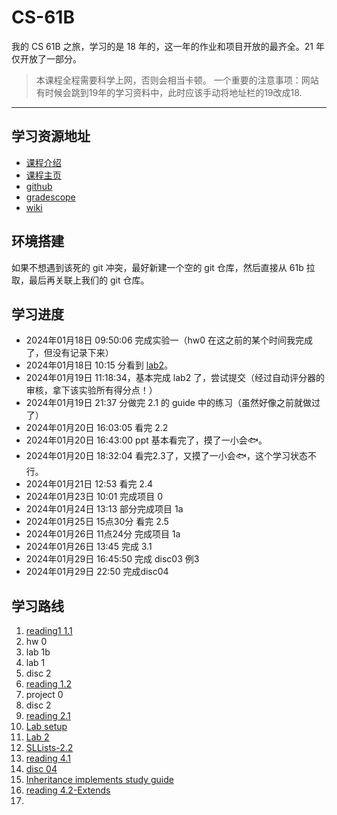 # CS-61B

我的 CS 61B 之旅，学习的是 18 年的，这一年的作业和项目开放的最齐全。21 年仅开放了一部分。

> 本课程全程需要科学上网，否则会相当卡顿。
> 一个重要的注意事项：网站有时候会跳到19年的学习资料中，此时应该手动将地址栏的19改成18.

---

## 学习资源地址

- [课程介绍](https://sp18.datastructur.es/about.html#auditing-cs61b)
- [课程主页](https://sp18.datastructur.es/)
- [github](https://github.com/Berkeley-CS61B)
- [gradescope](https://www.gradescope.com/)
- [wiki](https://csdiy.wiki/%E6%95%B0%E6%8D%AE%E7%BB%93%E6%9E%84%E4%B8%8E%E7%AE%97%E6%B3%95/CS61B/#_3)

## 环境搭建

如果不想遇到该死的 git 冲突，最好新建一个空的 git 仓库，然后直接从 61b 拉取，最后再关联上我们的 git 仓库。

## 学习进度

- 2024年01月18日 09:50:06 完成实验一（hw0 在这之前的某个时间我完成了，但没有记录下来）
- 2024年01月18日 10:15 分看到 [lab2](http://sp18.datastructur.es/materials/lab/lab2/lab2)。
- 2024年01月19日 11:18:34，基本完成 lab2 了，尝试提交（经过自动评分器的审核，拿下该实验所有得分点！）
- 2024年01月19日 21:37 分做完 2.1 的 guide 中的练习（虽然好像之前就做过了）
- 2024年01月20日 16:03:05 看完 2.2
- 2024年01月20日 16:43:00 ppt 基本看完了，摸了一小会🐟。
- 2024年01月20日 18:32:04 看完2.3了，又摸了一小会🐟，这个学习状态不行。
- 2024年01月21日 12:53 看完 2.4
- 2024年01月23日 10:01 完成项目 0
- 2024年01月24日 13:13 部分完成项目 1a
- 2024年01月25日 15点30分 看完 2.5
- 2024年01月26日 11点24分 完成项目 1a
- 2024年01月26日 13:45 完成 3.1
- 2024年01月29日 16:45:50 完成 disc03 例3
- 2024年01月29日 22:50 完成disc04

## 学习路线

1. [reading1 1.1](https://joshhug.gitbooks.io/hug61b/content/chap1/chap11.html)
2. hw 0
3. lab 1b
4. lab 1
5. disc 2
6. [reading 1.2](https://joshhug.gitbooks.io/hug61b/content/chap1/chap12.html)
7. project 0
8. disc 2
9. [reading 2.1](https://joshhug.gitbooks.io/hug61b/content/chap2/chap21.html)
10. [Lab setup](https://sp18.datastructur.es/materials/lab/lab2setup/lab2setup)
11. [Lab 2](https://sp18.datastructur.es/materials/lab/lab2/lab2)
12. [SLLists-2.2](https://joshhug.gitbooks.io/hug61b/content/chap2/chap22.html)
13. [reading 4.1](https://joshhug.gitbooks.io/hug61b/content/chap4/chap41.html)
14. [disc 04](https://sp18.datastructur.es/materials/discussion/disc04.pdf)
15. [Inheritance implements study guide](https://sp18.datastructur.es/materials/lectures/lec8/lec8)
16. [reading 4.2-Extends](https://joshhug.gitbooks.io/hug61b/content/chap4/chap42.html)
17. 
